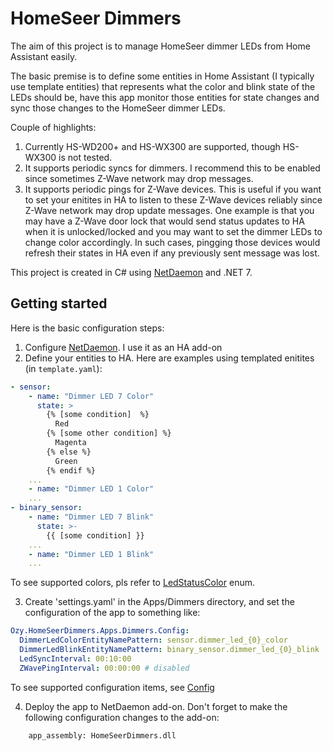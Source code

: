 # HomeSeer Dimmers
The aim of this project is to manage HomeSeer dimmer LEDs from Home Assistant easily.

The basic premise is to define some entities in Home Assistant (I typically use template entities) that represents what the color and blink state of the LEDs should be, 
have this app monitor those entities for state changes and sync those changes to the HomeSeer dimmer LEDs.

Couple of highlights:
1. Currently HS-WD200+ and HS-WX300 are supported, though HS-WX300 is not tested.
2. It supports periodic syncs for dimmers. I recommend this to be enabled since sometimes Z-Wave network may drop messages.
3. It supports periodic pings for Z-Wave devices. This is useful if you want to set your enitites in HA to listen to these Z-Wave devices reliably since Z-Wave network may drop update messages. One example is that you may have a Z-Wave door lock that would send status updates to HA when it is unlocked/locked and you may want to set the dimmer LEDs to change color accordingly. In such cases, pingging those devices would refresh their states in HA even if any previously sent message was lost.

This project is created in C# using [NetDaemon](https://netdaemon.xyz/) and .NET 7.

## Getting started

Here is the basic configuration steps:
1. Configure [NetDaemon](https://netdaemon.xyz/). I use it as an HA add-on
2. Define your entities to HA. Here are examples using templated enitites (in `template.yaml`):
```YAML
- sensor:
    - name: "Dimmer LED 7 Color"
      state: >
        {% [some condition]  %}
          Red
        {% [some other condition] %}
          Magenta
        {% else %}
          Green
        {% endif %}
    ...
    - name: "Dimmer LED 1 Color"
    ...
- binary_sensor:
    - name: "Dimmer LED 7 Blink"
      state: >-
        {{ [some condition] }}
    ...
    - name: "Dimmer LED 1 Blink"
    ...
```
To see supported colors, pls refer to [LedStatusColor](Apps/Dimmers/LedStatusColor.cs) enum.

3. Create 'settings.yaml' in the Apps/Dimmers directory, and set the configuration of the app to something like:
```YAML
Ozy.HomeSeerDimmers.Apps.Dimmers.Config:
  DimmerLedColorEntityNamePattern: sensor.dimmer_led_{0}_color
  DimmerLedBlinkEntityNamePattern: binary_sensor.dimmer_led_{0}_blink
  LedSyncInterval: 00:10:00
  ZWavePingInterval: 00:00:00 # disabled
```
To see supported configuration items, see [Config](Apps/Dimmers/Config.cs)

4. Deploy the app to NetDaemon add-on. Don't forget to make the following configuration changes to the add-on:
```
    app_assembly: HomeSeerDimmers.dll
```

